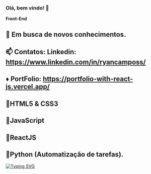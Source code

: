 ### Olá, bem vindo! 👋

 **Front-End**

## 🌱 Em busca de novos conhecimentos.
## 📫 Contatos: Linkedin: https://www.linkedin.com/in/ryancamposs/
##  ♦ PortFolio: https://portfolio-with-react-js.vercel.app/

## 💨HTML5 & CSS3
## 💨JavaScript
## 💨ReactJS
## 💨Python (Automatização de tarefas).
<!--

-->


[![Typing SVG](https://readme-typing-svg.demolab.com/?lines=Ryan+Campos)](https://git.io/typing-svg)
